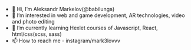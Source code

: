- 👋 Hi, I’m Aleksandr Markelov(@babilunga)
- 👀 I’m interested in web and game development, AR technologies, video and photo editing
- 🌱 I’m currently learning Hexlet courses of Javascript, React, html/css(scss, sass)
- 📫 How to reach me - instagram/mark3lovvv

<!---
babilunga/babilunga is a ✨ special ✨ repository because its `README.md` (this file) appears on your GitHub profile.
You can click the Preview link to take a look at your changes.
--->
